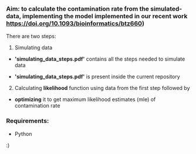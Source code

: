 ### Aim: to calculate the contamination rate from the simulated-data, implementing the model implemented in our recent work https://doi.org/10.1093/bioinformatics/btz660)



There are two steps:



1. Simulating data 

- **'simulating_data_steps.pdf'** contains all the steps needed to simulate data

- **'simulating_data_steps.pdf'** is present inside the current repository

  



2. Calculating **likelihood** function using data from the first step followed by 
- **optimizing** it to get maximum likelihood estimates (mle) of contamination rate


### Requirements:

- Python

:)
